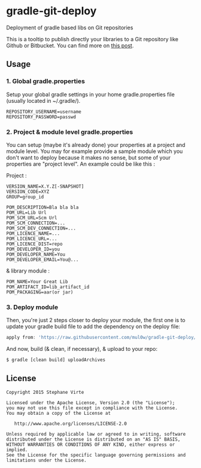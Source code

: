# gradle-git-deploy
Deployment of gradle based libs on Git repositories

This is a tooltip to publish directly your libraries to a Git repository like Github or Bitbucket.
You can find more on [this post](https://medium.com/@Mul0w/publish-with-gradle-on-bitbucket-1463236dc460).

## Usage

### 1. Global gradle.properties
Setup your global gradle settings in your home gradle.properties file (usually located in ~/.gradle/).

```properties
REPOSITORY_USERNAME=username
REPOSITORY_PASSWORD=passwd
```

### 2. Project & module level gradle.properties
You can setup (maybe it's already done) your properties at a project and module level. You may for example provide a sample module which you don't want to deploy because it makes no sense, but some of your properties are "project level". An example could be like this : 

Project : 
```properties
VERSION_NAME=X.Y.Z[-SNAPSHOT]
VERSION_CODE=XYZ
GROUP=group_id

POM_DESCRIPTION=Bla bla bla
POM_URL=Lib Url
POM_SCM_URL=Scm Url
POM_SCM_CONNECTION=...
POM_SCM_DEV_CONNECTION=...
POM_LICENCE_NAME=...
POM_LICENCE_URL=...
POM_LICENCE_DIST=repo
POM_DEVELOPER_ID=you
POM_DEVELOPER_NAME=You
POM_DEVELOPER_EMAIL=You@...
```

& library module :
```properties
POM_NAME=Your Great Lib
POM_ARTIFACT_ID=lib_artifact_id
POM_PACKAGING=aar(or jar)
```

### 3. Deploy module

Then, you're just 2 steps closer to deploy your module, the first one is to update your gradle build file to add the dependency on the deploy file:

```groovy
apply from: 'https://raw.githubusercontent.com/mul0w/gradle-git-deploy/master/deploy.gradle'
```

And now, build (& clean, if necessary), & upload to your repo:

```bash
$ gradle [clean build] uploadArchives
```
	
## License

    Copyright 2015 Stephane Virte

    Licensed under the Apache License, Version 2.0 (the "License");
    you may not use this file except in compliance with the License.
    You may obtain a copy of the License at

       http://www.apache.org/licenses/LICENSE-2.0

    Unless required by applicable law or agreed to in writing, software
    distributed under the License is distributed on an "AS IS" BASIS,
    WITHOUT WARRANTIES OR CONDITIONS OF ANY KIND, either express or implied.
    See the License for the specific language governing permissions and
    limitations under the License.